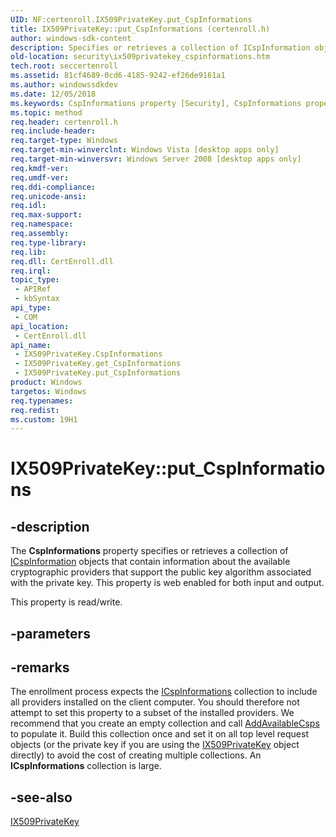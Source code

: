 ```yaml
---
UID: NF:certenroll.IX509PrivateKey.put_CspInformations
title: IX509PrivateKey::put_CspInformations (certenroll.h)
author: windows-sdk-content
description: Specifies or retrieves a collection of ICspInformation objects that contain information about the available cryptographic providers that support the public key algorithm associated with the private key.
old-location: security\ix509privatekey_cspinformations.htm
tech.root: seccertenroll
ms.assetid: 81cf4689-0cd6-4185-9242-ef26de9161a1
ms.author: windowssdkdev
ms.date: 12/05/2018
ms.keywords: CspInformations property [Security], CspInformations property [Security],IX509PrivateKey interface, IX509PrivateKey interface [Security],CspInformations property, IX509PrivateKey.CspInformations, IX509PrivateKey.put_CspInformations, IX509PrivateKey::CspInformations, IX509PrivateKey::get_CspInformations, IX509PrivateKey::put_CspInformations, certenroll/IX509PrivateKey::CspInformations, certenroll/IX509PrivateKey::get_CspInformations, certenroll/IX509PrivateKey::put_CspInformations, put_CspInformations, security.ix509privatekey_cspinformations
ms.topic: method
req.header: certenroll.h
req.include-header: 
req.target-type: Windows
req.target-min-winverclnt: Windows Vista [desktop apps only]
req.target-min-winversvr: Windows Server 2008 [desktop apps only]
req.kmdf-ver: 
req.umdf-ver: 
req.ddi-compliance: 
req.unicode-ansi: 
req.idl: 
req.max-support: 
req.namespace: 
req.assembly: 
req.type-library: 
req.lib: 
req.dll: CertEnroll.dll
req.irql: 
topic_type:
 - APIRef
 - kbSyntax
api_type:
 - COM
api_location:
 - CertEnroll.dll
api_name:
 - IX509PrivateKey.CspInformations
 - IX509PrivateKey.get_CspInformations
 - IX509PrivateKey.put_CspInformations
product: Windows
targetos: Windows
req.typenames: 
req.redist: 
ms.custom: 19H1
---
```


# IX509PrivateKey::put_CspInformations


## -description


The <b>CspInformations</b> property specifies or retrieves a collection of <a href="https://docs.microsoft.com/windows/desktop/api/certenroll/nn-certenroll-icspinformation">ICspInformation</a> objects that contain information about the available cryptographic providers  that support the public key algorithm associated with the private key. This property is web enabled for both input and output.

This property is read/write.


## -parameters


## -remarks



The enrollment process expects the <a href="https://docs.microsoft.com/windows/desktop/api/certenroll/nn-certenroll-icspinformations">ICspInformations</a> collection to include all providers installed on the client computer. You should therefore not attempt to set this property to a subset of the installed providers. We recommend that you create  an empty  collection and call <a href="https://docs.microsoft.com/windows/desktop/api/certenroll/nf-certenroll-icspinformations-addavailablecsps">AddAvailableCsps</a> to  populate it. Build this collection once and set it on all top level request objects (or the private key if you are using the <a href="https://docs.microsoft.com/windows/desktop/api/certenroll/nn-certenroll-ix509privatekey">IX509PrivateKey</a> object directly) to avoid the cost of creating multiple collections. An <b>ICspInformations</b> collection is large.




## -see-also




<a href="https://docs.microsoft.com/windows/desktop/api/certenroll/nn-certenroll-ix509privatekey">IX509PrivateKey</a>
 

 

